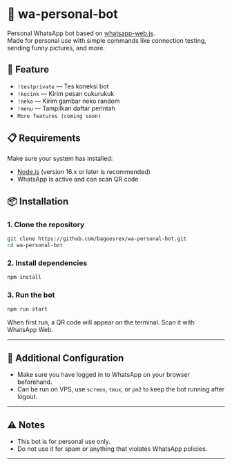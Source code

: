 # 🤖 wa-personal-bot

Personal WhatsApp bot based on [whatsapp-web.js](https://github.com/pedroslopez/whatsapp-web.js).  
Made for personal use with simple commands like connection testing, sending funny pictures, and more.

## 🚀 Feature

- `!testprivate` — Tes koneksi bot
- `!kucink` — Kirim pesan cukurukuk
- `!neko` — Kirim gambar neko random
- `!menu` — Tampilkan daftar perintah
- `More features (coming soon)`

## 📋 Requirements

Make sure your system has installed:

- [Node.js](https://nodejs.org/) (version 16.x or later is recommended)
- WhatsApp is active and can scan QR code

## 📦 Installation

### 1. Clone the repository

```bash
git clone https://github.com/bagoesrex/wa-personal-bot.git
cd wa-personal-bot
```

### 2. Install dependencies

```bash
npm install
```

### 3. Run the bot

```bash
npm run start
```

When first run, a QR code will appear on the terminal. Scan it with WhatsApp Web.

---

## 🔧 Additional Configuration

- Make sure you have logged in to WhatsApp on your browser beforehand.
- Can be run on VPS, use `screen`, `tmux`, or `pm2` to keep the bot running after logout.

---

## ⚠️ Notes

- This bot is for personal use only.
- Do not use it for spam or anything that violates WhatsApp policies.

---
